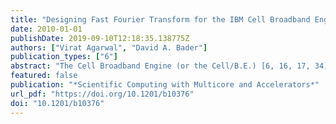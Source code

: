 ```yaml
---
title: "Designing Fast Fourier Transform for the IBM Cell Broadband Engine"
date: 2010-01-01
publishDate: 2019-09-10T12:18:35.138775Z
authors: ["Virat Agarwal", "David A. Bader"]
publication_types: ["6"]
abstract: "The Cell Broadband Engine (or the Cell/B.E.) [6, 16, 17, 34] is a novel high-performance architecture designed by Sony, Toshiba, and IBM (STI), primarily targeting multimedia and gaming applications. The Cell/B.E. consists of a traditional microprocessor (called the PPE) that controls eight SIMD co-processing units called synergistic processor elements (SPEs), a high-speed memory controller, and a high-bandwidth bus interface (termed the element interconnect bus, or EIB), all integrated on a single chip. The Cell is used in Sony’s PlayStation 3 gaming console, Mercury Computer System’s dual Cell-based blade servers, IBM’s QS20 Cell Blades, and the Roadrunner supercomputer."
featured: false
publication: "*Scientific Computing with Multicore and Accelerators*"
url_pdf: "https://doi.org/10.1201/b10376"
doi: "10.1201/b10376"
---
```


